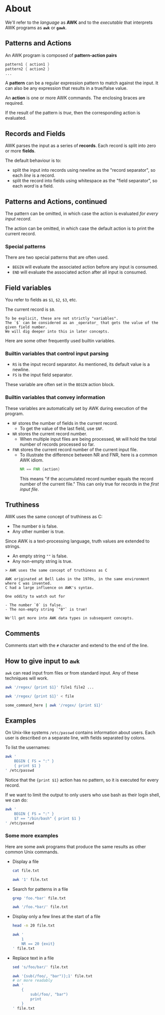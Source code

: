 # About

We'll refer to the _language_ as **AWK** and to the _executable_ that interprets AWK programs as **`awk`** or **`gawk`**.

## Patterns and Actions

An AWK program is composed of **pattern-action pairs**

```awk
pattern1 { action1 }
pattern2 { action2 }
...
```

A **pattern** can be a regular expression pattern to match against the input.
It can also be any expression that results in a true/false value.

An **action** is one or more AWK commands.
The enclosing braces are required.

If the result of the pattern is _true_, then the corresponding action is evaluated.

## Records and Fields

AWK parses the input as a series of **records**.
Each record is split into zero or more **fields**.

The default behaviour is to:

- split the input into records using newline as the "record separator", so each _line_ is a record.
- split the record into fields using whitespace as the "field separator", so each _word_ is a field.

## Patterns and Actions, continued

The pattern can be omitted, in which case the action is evaluated _for every input record_.

The action can be omitted, in which case the default action is to print the current record.

### Special patterns

There are two special patterns that are often used.

- `BEGIN` will evaluate the associated action before any input is consumed.
- `END` will evaluate the associated action after all input is consumed.

## Field variables

You refer to fields as `$1`, `$2`, `$3`, etc.

The current record is `$0`.

~~~~exercism/caution
To be explicit, these are not strictly "variables".
The `$` can be considered as an _operator_ that gets the value of the given field number.
We will dig deeper into this in later concepts.
~~~~

Here are some other frequently used builtin variables.

### Builtin variables that control input parsing

- `RS` is the input record separator.
  As mentioned, its default value is a newline.
- `FS` is the input field separator.

These variable are often set in the `BEGIN` action block.

### Builtin variables that convey information

These variables are automatically set by AWK during execution of the program.

- `NF` stores the number of fields in the current record.
  - To get the value of the last field, use `$NF`.
- `NR` stores the current record number.
  - When multiple input files are being processed, `NR` will hold the total number of records processed so far.
- `FNR` stores the current record number of the current input file.
  - To illustrate the difference between NR and FNR, here is a common AWK idiom.
    ```awk
    NR == FNR {action}
    ```
    This means "if the accumulated record number equals the record number of the current file."
    This can only true for records in the _first input file_.

## Truthiness

AWK uses the same concept of truthiness as C:

- The number `0` is false.
- Any other number is true.

Since AWK is a text-processing language, truth values are extended to strings.

- An empty string `""` is false.
- Any non-empty string is true.

~~~~exercism/note
> AWK uses the same concept of truthiness as C

AWK originated at Bell Labs in the 1970s, in the same environment where C was invented.
C had a large influence on AWK's syntax.
~~~~

~~~~exercism/caution
One oddity to watch out for

- The number `0` is false.
- The non-empty string `"0"` is true!

We'll get more into AWK data types in subsequent concepts.
~~~~

## Comments

Comments start with the `#` character and extend to the end of the line.

## How to give input to `awk`

`awk` can read input from files or from standard input.
Any of these techniques will work.

```sh
awk '/regex/ {print $1}' file1 file2 ...

awk '/regex/ {print $1}' < file

some_command_here | awk '/regex/ {print $1}'
```

## Examples

On Unix-like systems `/etc/passwd` contains information about users.
Each user is described on a separate line, with fields separated by colons.

To list the usernames:

```sh
awk '
    BEGIN { FS = ":" }
    { print $1 }
' /etc/passwd
```

Notice that the `{print $1}` action has no pattern, so it is executed for every record.

If we want to limit the output to only users who use bash as their login shell, we can do:

```sh
awk '
    BEGIN { FS = ":" }
    $7 == "/bin/bash" { print $1 }
' /etc/passwd
```

### Some more examples

Here are some awk programs that produce the same results as other common Unix commands.

- Display a file

    ```sh
    cat file.txt

    awk '1' file.txt
    ```

- Search for patterns in a file

    ```sh
    grep 'foo.*bar' file.txt

    awk '/foo.*bar/' file.txt
    ```

- Display only a few lines at the start of a file

    ```sh
    head -n 20 file.txt

    awk '
        1
        NR == 20 {exit}
    ' file.txt
    ```

- Replace text in a file

    ```sh
    sed 's/foo/bar/' file.txt

    awk '{sub(/foo/, "bar")};1' file.txt
    # or more readably
    awk '
        {
            sub(/foo/, "bar")
            print
        }
    ' file.txt
    ```
